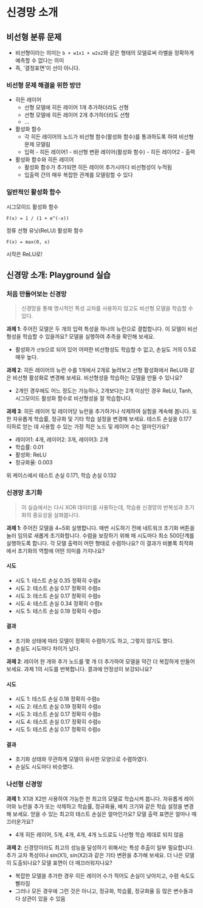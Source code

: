 # 신경망 소개

## 비선형 분류 문제
- 비선형이라는 의미는 `b + w1x1 + w2x2`와 같은 형태의 모델로써 라벨을 정확하게 예측할 수 없다는 의미
- 즉, '결정표면'이 선이 아니다.

### 비선형 문제 해결을 위한 방안
- 히든 레이어
  + 선형 모델에 히든 레이어 1개 추가하더라도 선형
  + 선형 모델에 히든 레이어 2개 추가하더라도 선형
  + ...
- 활성화 함수
  + 각 히든 레이어의 노드가 비선형 함수(활성화 함수)를 통과하도록 하여 비선형 문제 모델림
  + 입력 - 히든 레이어1 - 비선형 변환 레이어(활성화 함수) - 히든 레이어2 - 출력
- 활성화 함수와 히든 레이어
  + 활성화 함수가 추가되면 히든 레이어 추가시마다 비선형성이 누적됨
  + 입출력 간의 매우 복잡한 관계를 모델링할 수 있다
  
### 일반적인 활성화 함수

시그모이드 활성화 함수
 
```
F(x) = 1 / (1 + e^(-x))
```

정류 선형 유닛(ReLU) 활성화 함수

```
F(x) = max(0, x)
```

시작은 ReLU로!

## 신경망 소개: Playground 실습

### 처음 만들어보는 신경망
> 신경망을 통해 명시적인 특성 교차를 사용하지 않고도 비선형 모델을 학습할 수 있다.

**과제 1**: 주어진 모델은 두 개의 입력 특성을 하나의 뉴런으로 결합합니다. 이 모델이 비선형성을 학습할 수 있을까요? 모델을 실행하여 추측을 확인해 보세요.
- 활성화가 `선형`으로 되어 있어 어떠한 비선형성도 학습할 수 없고, 손실도 거의 0.5로 매우 높다.

**과제 2**: 히든 레이어의 뉴런 수를 1개에서 2개로 늘려보고 선형 활성화에서 ReLU와 같은 비선형 활성화로 변경해 보세요. 비선형성을 학습하는 모델을 만들 수 있나요?
- 2개인 경우에도 어느 정도는 가능하나, 2개보다는 2개 이상인 경우 ReLU, Tanh, 시그모이드 활성화 함수로 비선형성을 잘 학습합니다. 

**과제 3**: 히든 레이어 및 레이어당 뉴런을 추가하거나 삭제하여 실험을 계속해 봅니다. 또한 자유롭게 학습률, 정규화 및 기타 학습 설정을 변경해 보세요. 테스트 손실을 0.177 이하로 얻는 데 사용할 수 있는 가장 적은 노드 및 레이어 수는 얼마인가요?
- 레이어1: 4개, 레이어2: 3개, 레이어3: 2개
- 학습률: 0.01
- 활성화: ReLU
- 정규화율: 0.003

위 케이스에서 테스트 손실 0.171, 학습 손실 0.132

### 신경망 초기화

> 이 실습에서는 다시 XOR 데이터를 사용하는데, 학습용 신경망의 반복성과 초기화의 중요성을 살펴봅니다.

**과제 1**: 주어진 모델을 4~5회 실행합니다. 매번 시도하기 전에 네트워크 초기화 버튼을 눌러 임의로 새롭게 초기화합니다. 수렴을 보장하기 위해 매 시도마다 최소 500단계를 실행하도록 합니다. 각 모델 출력이 어떤 형태로 수렴하나요? 이 결과가 비볼록 최적화에서 초기화의 역할에 어떤 의미를 가지나요?

#### 시도
- 시도 1: 테스트 손실 0.35 정확히 수렴x
- 시도 2: 테스트 손실 0.17 정확히 수렴o
- 시도 3: 테스트 손실 0.17 정확히 수렴o
- 시도 4: 테스트 손실 0.34 정확히 수렴x
- 시도 5: 테스트 손실 0.19 정확히 수렴o

#### 결과
- 초기화 상태에 따라 모델이 정확히 수렴하기도 하고, 그렇지 않기도 했다. 
- 손실도 시도마다 차이가 났다.

**과제 2**: 레이어 한 개와 추가 노드를 몇 개 더 추가하여 모델을 약간 더 복잡하게 만들어 보세요. 과제 1의 시도를 반복합니다. 결과에 안정성이 보강되나요?

#### 시도
- 시도 1: 테스트 손실 0.18 정확히 수렴o
- 시도 2: 테스트 손실 0.19 정확히 수렴o
- 시도 3: 테스트 손실 0.17 정확히 수렴o
- 시도 4: 테스트 손실 0.17 정확히 수렴o
- 시도 5: 테스트 손실 0.17 정확히 수렴o

#### 결과
- 초기화 상태와 무관하게 모델이 유사한 모양으로 수렴하였다. 
- 손실도 시도마다 비슷했다.

### 나선형 신경망

**과제 1**: X1과 X2만 사용하여 가능한 한 최고의 모델로 학습시켜 봅니다. 자유롭게 레이어와 뉴런을 추가 또는 삭제하고 학습률, 정규화율, 배치 크기와 같은 학습 설정을 변경해 보세요. 얻을 수 있는 최고의 테스트 손실은 얼마인가요? 모델 출력 표면은 얼마나 매끄러운가요?
- 4개 히든 레이어, 5개, 4개, 4개, 4개 노드로도 나선형 학습 제대로 되지 않음

**과제 2**: 신경망이라도 최고의 성능을 달성하기 위해서는 특성 추출이 일부 필요합니다. 추가 교차 특성이나 sin(X1), sin(X2)과 같은 기타 변환을 추가해 보세요. 더 나은 모델이 도출되나요? 모델 표면이 더 매끄러워지나요?
- 복잡한 모델을 추가한 경우 히든 레이어 수가 적어도 손실이 낮아지고, 수렴 속도도 빨라짐
- 그러나 모든 경우에 그런 것은 아니고, 정규화, 학습률, 정규화율 등 많은 변수들과 다 상관이 있을 수 있음 



